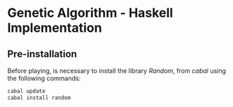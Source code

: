 # Genetic Algorithm - Haskell Implementation

## Pre-installation
Before playing, is necessary to install the library _Random_, from _cabal_ using the following commands:

```bash
cabal update
cabal install random
```